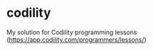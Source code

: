 # codility
My solution for Codility programming lessons (https://app.codility.com/programmers/lessons/)
